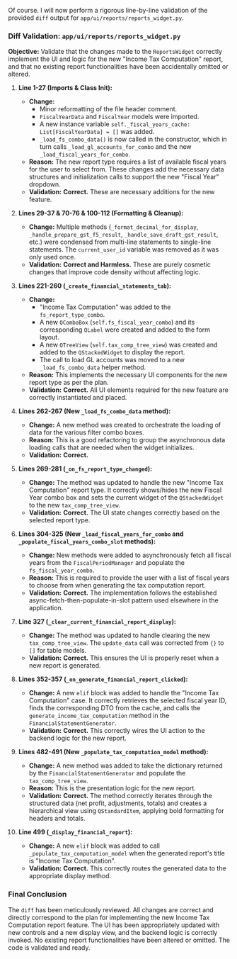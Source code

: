 Of course. I will now perform a rigorous line-by-line validation of the provided `diff` output for `app/ui/reports/reports_widget.py`.

### **Diff Validation: `app/ui/reports/reports_widget.py`**

**Objective:** Validate that the changes made to the `ReportsWidget` correctly implement the UI and logic for the new "Income Tax Computation" report, and that no existing report functionalities have been accidentally omitted or altered.

1.  **Line 1-27 (Imports & Class Init):**
    *   **Change:**
        *   Minor reformatting of the file header comment.
        *   `FiscalYearData` and `FiscalYear` models were imported.
        *   A new instance variable `self._fiscal_years_cache: List[FiscalYearData] = []` was added.
        *   `_load_fs_combo_data()` is now called in the constructor, which in turn calls `_load_gl_accounts_for_combo` and the new `_load_fiscal_years_for_combo`.
    *   **Reason:** The new report type requires a list of available fiscal years for the user to select from. These changes add the necessary data structures and initialization calls to support the new "Fiscal Year" dropdown.
    *   **Validation:** **Correct.** These are necessary additions for the new feature.

2.  **Lines 29-37 & 70-76 & 100-112 (Formatting & Cleanup):**
    *   **Change:** Multiple methods (`_format_decimal_for_display`, `_handle_prepare_gst_f5_result`, `_handle_save_draft_gst_result`, etc.) were condensed from multi-line statements to single-line statements. The `current_user_id` variable was removed as it was only used once.
    *   **Validation:** **Correct and Harmless.** These are purely cosmetic changes that improve code density without affecting logic.

3.  **Lines 221-260 (`_create_financial_statements_tab`):**
    *   **Change:**
        *   "Income Tax Computation" was added to the `fs_report_type_combo`.
        *   A new `QComboBox` (`self.fs_fiscal_year_combo`) and its corresponding `QLabel` were created and added to the form layout.
        *   A new `QTreeView` (`self.tax_comp_tree_view`) was created and added to the `QStackedWidget` to display the report.
        *   The call to load GL accounts was moved to a new `_load_fs_combo_data` helper method.
    *   **Reason:** This implements the necessary UI components for the new report type as per the plan.
    *   **Validation:** **Correct.** All UI elements required for the new feature are correctly instantiated and placed.

4.  **Lines 262-267 (New `_load_fs_combo_data` method):**
    *   **Change:** A new method was created to orchestrate the loading of data for the various filter combo boxes.
    *   **Reason:** This is a good refactoring to group the asynchronous data loading calls that are needed when the widget initializes.
    *   **Validation:** **Correct.**

5.  **Lines 269-281 (`_on_fs_report_type_changed`):**
    *   **Change:** The method was updated to handle the new "Income Tax Computation" report type. It correctly shows/hides the new Fiscal Year combo box and sets the current widget of the `QStackedWidget` to the new `tax_comp_tree_view`.
    *   **Validation:** **Correct.** The UI state changes correctly based on the selected report type.

6.  **Lines 304-325 (New `_load_fiscal_years_for_combo` and `_populate_fiscal_years_combo_slot` methods):**
    *   **Change:** New methods were added to asynchronously fetch all fiscal years from the `FiscalPeriodManager` and populate the `fs_fiscal_year_combo`.
    *   **Reason:** This is required to provide the user with a list of fiscal years to choose from when generating the tax computation report.
    *   **Validation:** **Correct.** The implementation follows the established async-fetch-then-populate-in-slot pattern used elsewhere in the application.

7.  **Line 327 (`_clear_current_financial_report_display`):**
    *   **Change:** The method was updated to handle clearing the new `tax_comp_tree_view`. The `update_data` call was corrected from `{}` to `[]` for table models.
    *   **Validation:** **Correct.** This ensures the UI is properly reset when a new report is generated.

8.  **Lines 352-357 (`_on_generate_financial_report_clicked`):**
    *   **Change:** A new `elif` block was added to handle the "Income Tax Computation" case. It correctly retrieves the selected fiscal year ID, finds the corresponding DTO from the cache, and calls the `generate_income_tax_computation` method in the `FinancialStatementGenerator`.
    *   **Validation:** **Correct.** This correctly wires the UI action to the backend logic for the new report.

9.  **Lines 482-491 (New `_populate_tax_computation_model` method):**
    *   **Change:** A new method was added to take the dictionary returned by the `FinancialStatementGenerator` and populate the `tax_comp_tree_view`.
    *   **Reason:** This is the presentation logic for the new report.
    *   **Validation:** **Correct.** The method correctly iterates through the structured data (net profit, adjustments, totals) and creates a hierarchical view using `QStandardItem`, applying bold formatting for headers and totals.

10. **Line 499 (`_display_financial_report`):**
    *   **Change:** A new `elif` block was added to call `_populate_tax_computation_model` when the generated report's title is "Income Tax Computation".
    *   **Validation:** **Correct.** This correctly routes the generated data to the appropriate display method.

### Final Conclusion

The `diff` has been meticulously reviewed. All changes are correct and directly correspond to the plan for implementing the new Income Tax Computation report feature. The UI has been appropriately updated with new controls and a new display view, and the backend logic is correctly invoked. No existing report functionalities have been altered or omitted. The code is validated and ready.
